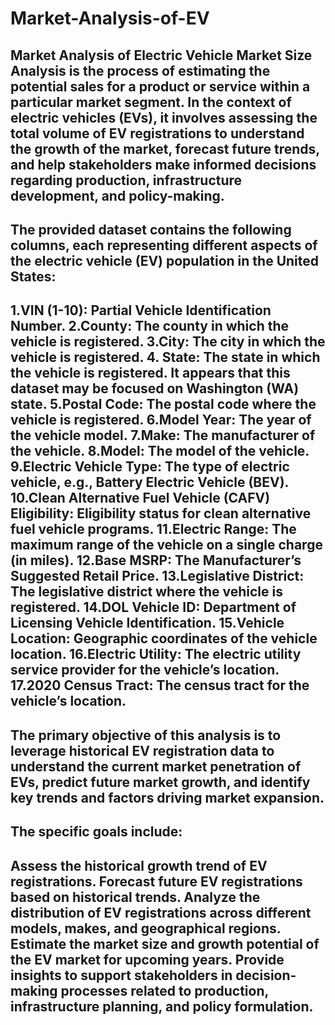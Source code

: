 # Market-Analysis-of-EV
Market Analysis of Electric Vehicle
Market Size Analysis is the process of estimating the potential sales for a product or service within a particular market segment. In the context of electric vehicles (EVs), it involves assessing the total volume of EV registrations to understand the growth of the market, forecast future trends, and help stakeholders make informed decisions regarding production, infrastructure development, and policy-making.
------------------------------------------------------------------------------------------------------------------------------------------------------
The provided dataset contains the following columns, each representing different aspects of the electric vehicle (EV) population in the United States:
------------------------------------------------------------------------------------------------------------------------------------------------------
1.VIN (1-10): Partial Vehicle Identification Number.
2.County: The county in which the vehicle is registered.
3.City: The city in which the vehicle is registered.
4. State: The state in which the vehicle is registered. It appears that this dataset may be focused on Washington (WA) state.
5.Postal Code: The postal code where the vehicle is registered.
6.Model Year: The year of the vehicle model.
7.Make: The manufacturer of the vehicle.
8.Model: The model of the vehicle.
9.Electric Vehicle Type: The type of electric vehicle, e.g., Battery Electric Vehicle (BEV).
10.Clean Alternative Fuel Vehicle (CAFV) Eligibility: Eligibility status for clean alternative fuel vehicle programs.
11.Electric Range: The maximum range of the vehicle on a single charge (in miles).
12.Base MSRP: The Manufacturer’s Suggested Retail Price.
13.Legislative District: The legislative district where the vehicle is registered.
14.DOL Vehicle ID: Department of Licensing Vehicle Identification.
15.Vehicle Location: Geographic coordinates of the vehicle location.
16.Electric Utility: The electric utility service provider for the vehicle’s location.
17.2020 Census Tract: The census tract for the vehicle’s location.
----------------------------------------------------------------------------------------------------------------------------------------

The primary objective of this analysis is to leverage historical EV registration data to understand the current market penetration of EVs, predict future market growth, and identify key trends and factors driving market expansion.
-------------------------------------------------------------------------------------------------------------------------------------------
The specific goals include:
----------------------------------------------------------------------------------------------------------------------------------
Assess the historical growth trend of EV registrations.
Forecast future EV registrations based on historical trends.
Analyze the distribution of EV registrations across different models, makes, and geographical regions.
Estimate the market size and growth potential of the EV market for upcoming years.
Provide insights to support stakeholders in decision-making processes related to production, infrastructure planning, and policy formulation.
----------------------------------------------------------------------------------------------------------------------------------------------------------------------------------
